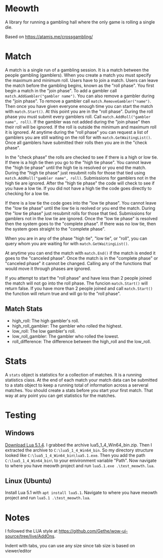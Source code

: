 
# Meowth

A library for running a gambling hall where the only game is rolling a single
die.

Based on https://atamis.me/crossgambling/

# Match

A match is a single run of a gambling session. It is a match between the
people gambling (gamblers). When you create a match you must specify the
maximum and minimum roll. Users have to join a match. Users can leave the
match before the gambling begins, known as the "roll phase". You first begin a
match in the "join phase". To add a gambler call `match.AddGambler("gambler
name")`. You can also remove a gambler during the "join phase". To remove a
gambler call `match.RemoveGambler("name")`. Then once you have given everyone
enough time you can start the match with `match.Start()`. At this point you
are in the "roll phase". During the roll phase you must submit every gamblers
roll. Call `match.AddRoll("gambler name", roll)`. If the gambler was not added
during the "join phase" then their roll will be ignored. If the roll is
outside the minimum and maximum roll it is ignored. At anytime during the
"roll phase" you can request a list of gamblers you are still waiting on the
roll for with `match.GetWaitingList()`. Once all gamblers have submitted their
rolls then you are in the "check phase". 

In the "check phase" the rolls are checked to see if there is a high or low
tie. If there is a high tie then you go to the "high tie phase". You cannot
leave the "high tie phase" until the high tie is resolved or you end the
match. During the "high tie phase" just resubmit rolls for those that tied
using `match.AddRoll("gambler name", roll)`. Submissions for gamblers not in
the high tie are ignored. After the "high tie phase" the code will check to
see if you have a low tie. If you did not have a high tie the code goes
directly to checking for a low tie.

If there is a low tie the code goes into the "low tie phase". You cannot leave
the "low tie phase" until the low tie is reolved or you end the match. During
the "low tie phase" just resubmit rolls for those that tied. Submissions for
gamblers not in the low tie are ignored. Once the "low tie phase" is resolved
then the system goes to the "complete phase". If there was no low tie, then
the system goes straight to the "complete phase".

When you are in any of the phase "high tie", "low tie", or "roll", you can
query whom you are waiting for with `match.GetWaitingList()`.

At anytime you can end the match with `match.End()` if the match is ended it
goes to the "canceled phase". Once the match is in the "complete phase" or
"canceled phase" it cannot be changed. Calling any of the functions that would
move it through phases are ignored.

If you attempt to start the "roll phase" and have less than 2 people joined
the match will not go into the roll phase. The funcion `match.Start()` will
return false. If you have more than 2 people joined and call `match.Start()`
the function will return true and will go to the "roll phase".

## Match Stats

* high_roll: The high gambler's roll.
* high_roll_gambler: The gambler who rolled the highest.
* low_roll: The low gambler's roll.
* low_roll_gambler: The gambler who rolled the lowest.
* roll_difference: The difference between the high_roll and the low_roll.

# Stats

A `stats` object is statistics for a collection of matches. It is a running
statistics class. At the end of each match your match data can be submitted to
a stats object to keep a running total of information across a serveral
matches. You should create a stats before you start your first match. That way
at any point you can get statistics for the matches.

# Testing

## Windows

[Download Lua 5.1.4](https://sourceforge.net/projects/luabinaries/files/5.1.4/Tools%20Executables/).
I grabbed the archive lua5_1_4_Win64_bin.zip. Then I extracted the archive to
`C:\lua5_1_4_Win64_bin`. So my directory structure looked like
`C:\lua5_1_4_Win64_bin\lua5.1.exe`. Then you add the path
`C:\lua5_1_4_Win64_bin\` to your enivironment variable "Path". Now navigate to
where you have meowth project and run `lua5.1.exe .\test_meowth.lua`.

## Linux (Ubuntu)

Install Lua 5.1 with `apt install lua5.1`. Navigate to where you have meowth
project and run `lua5.1 .\test_meowth.lua`.

# Notes

I followed the LUA style at https://github.com/Gethe/wow-ui-source/tree/live/AddOns.

Indent with tabs, you can use any size since tab size is based on viewer/editor

